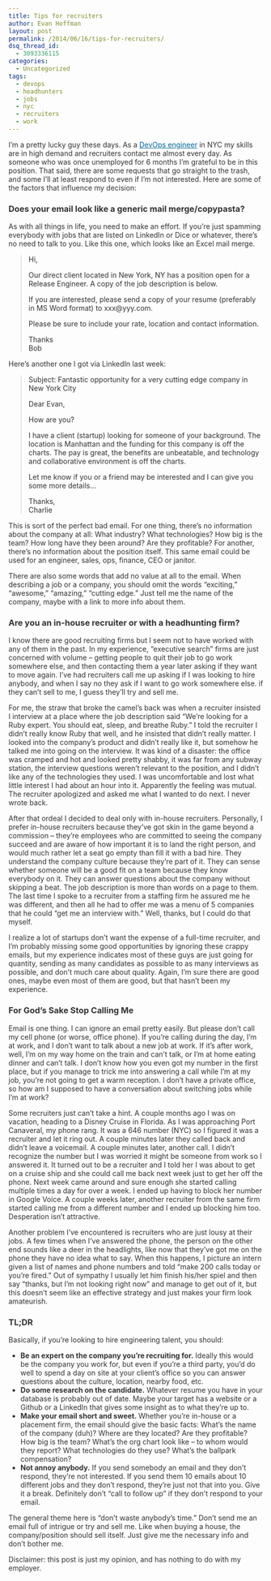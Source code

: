 ```yaml
---
title: Tips for recruiters
author: Evan Hoffman
layout: post
permalink: /2014/06/16/tips-for-recruiters/
dsq_thread_id:
  - 3093336115
categories:
  - Uncategorized
tags:
  - devops
  - headhunters
  - jobs
  - nyc
  - recruiters
  - work
---
```

<p style="color: #333333;">
  I’m a pretty lucky guy these days. As a <a href="http://devopsreactions.tumblr.com/" onclick="_gaq.push(['_trackEvent', 'outbound-article', 'http://devopsreactions.tumblr.com/', 'DevOps engineer']);" style="color: #006699;"  target="_blank" rel="nofollow">DevOps engineer</a> in NYC my skills are in high demand and recruiters contact me almost every day. As someone who was once unemployed for 6 months I’m grateful to be in this position. That said, there are some requests that go straight to the trash, and some I’ll at least respond to even if I’m not interested. Here are some of the factors that influence my decision:
</p>

<h3 style="color: #333333;">
  Does your email look like a generic mail merge/copypasta?
</h3>

<p style="color: #333333;">
  As with all things in life, you need to make an effort. If you&#8217;re just spamming everybody with jobs that are listed on LinkedIn or Dice or whatever, there&#8217;s no need to talk to you. Like this one, which looks like an Excel mail merge.
</p>

<blockquote style="color: #333333;">
  <p>
    Hi,
  </p>
  
  <p>
    Our direct client located in New York, NY has a position open for a Release Engineer. A copy of the job description is below.
  </p>
  
  <p>
    If you are interested, please send a copy of your resume (preferably in MS Word format) to xxx@yyy.com.
  </p>
  
  <p>
    Please be sure to include your rate, location and contact information.
  </p>
  
  <p>
    Thanks<br /> Bob
  </p>
</blockquote>

<p style="color: #333333;">
  Here’s another one I got via LinkedIn last week:
</p>

<blockquote style="color: #333333;">
  <p>
    Subject: Fantastic opportunity for a very cutting edge company in New York City
  </p>
  
  <p>
    Dear Evan,
  </p>
  
  <p>
    How are you?
  </p>
  
  <p>
    I have a client (startup) looking for someone of your background. The location is Manhattan and the funding for this company is off the charts. The pay is great, the benefits are unbeatable, and technology and collaborative environment is off the charts.
  </p>
  
  <p>
    Let me know if you or a friend may be interested and I can give you some more details…
  </p>
  
  <p>
    Thanks,<br /> Charlie
  </p>
</blockquote>

<p style="color: #333333;">
  This is sort of the perfect bad email. For one thing, there’s no information about the company at all: What industry? What technologies? How big is the team? How long have they been around? Are they profitable? For another, there’s no information about the position itself. This same email could be used for an engineer, sales, ops, finance, CEO or janitor.
</p>

<p style="color: #333333;">
  There are also some words that add no value at all to the email. When describing a job or a company, you should omit the words &#8220;exciting,&#8221; &#8220;awesome,&#8221; &#8220;amazing,&#8221; &#8220;cutting edge.&#8221; Just tell me the name of the company, maybe with a link to more info about them.
</p>

<h3 style="color: #333333;">
  Are you an in-house recruiter or with a headhunting firm?
</h3>

<p style="color: #333333;">
  I know there are good recruiting firms but I seem not to have worked with any of them in the past. In my experience, “executive search” firms are just concerned with volume – getting people to quit their job to go work somewhere else, and then contacting them a year later asking if they want to move again. I’ve had recruiters call me up asking if I was looking to hire anybody, and when I say no they ask if I want to go work somewhere else. if they can&#8217;t sell to me, I guess they&#8217;ll try and sell me.
</p>

<p style="color: #333333;">
  For me, the straw that broke the camel’s back was when a recruiter insisted I interview at a place where the job description said “We’re looking for a Ruby expert. You should eat, sleep, and breathe Ruby.” I told the recruiter I didn’t really know Ruby that well, and he insisted that didn’t really matter. I looked into the company’s product and didn’t really like it, but somehow he talked me into going on the interview. It was kind of a disaster: the office was cramped and hot and looked pretty shabby, it was far from any subway station, the interview questions weren’t relevant to the position, and I didn&#8217;t like any of the technologies they used. I was uncomfortable and lost what little interest I had about an hour into it. Apparently the feeling was mutual. The recruiter apologized and asked me what I wanted to do next. I never wrote back.
</p>

<p style="color: #333333;">
  After that ordeal I decided to deal only with in-house recruiters. Personally, I prefer in-house recruiters because they’ve got skin in the game beyond a commission – they’re employees who are committed to seeing the company succeed and are aware of how important it is to land the right person, and would much rather let a seat go empty than fill it with a bad hire. They understand the company culture because they’re part of it. They can sense whether someone will be a good fit on a team because they know everybody on it. They can answer questions about the company without skipping a beat. The job description is more than words on a page to them. The last time I spoke to a recruiter from a staffing firm he assured me he was different, and then all he had to offer me was a menu of 5 companies that he could &#8220;get me an interview with.&#8221; Well, thanks, but I could do that myself.
</p>

<p style="color: #333333;">
  I realize a lot of startups don’t want the expense of a full-time recruiter, and I’m probably missing some good opportunities by ignoring these crappy emails, but my experience indicates most of these guys are just going for quantity, sending as many candidates as possible to as many interviews as possible, and don’t much care about quality. Again, I&#8217;m sure there are good ones, maybe even most of them are good, but that hasn&#8217;t been my experience.
</p>

<h3 style="color: #333333;">
  For God’s Sake Stop Calling Me
</h3>

<p style="color: #333333;">
  Email is one thing. I can ignore an email pretty easily. But please don’t call my cell phone (or worse, office phone). If you’re calling during the day, I’m at work, and I don’t want to talk about a new job at work. If it’s after work, well, I’m on my way home on the train and can’t talk, or I’m at home eating dinner and can’t talk. I don’t know how you even got my number in the first place, but if you manage to trick me into answering a call while I’m at my job, you’re not going to get a warm reception. I don&#8217;t have a private office, so how am I supposed to have a conversation about switching jobs while I&#8217;m at work?
</p>

<p style="color: #333333;">
  Some recruiters just can&#8217;t take a hint. A couple months ago I was on vacation, heading to a Disney Cruise in Florida. As I was approaching Port Canaveral, my phone rang. It was a 646 number (NYC) so I figured it was a recruiter and let it ring out. A couple minutes later they called back and didn’t leave a voicemail. A couple minutes later, another call. I didn’t recognize the number but I was worried it might be someone from work so I answered it. It turned out to be a recruiter and I told her I was about to get on a cruise ship and she could call me back next week just to get her off the phone. Next week came around and sure enough she started calling multiple times a day for over a week. I ended up having to block her number in Google Voice. A couple weeks later, another recruiter from the same firm started calling me from a different number and I ended up blocking him too. Desperation isn&#8217;t attractive.
</p>

<p style="color: #333333;">
  Another problem I&#8217;ve encountered is recruiters who are just lousy at their jobs. A few times when I’ve answered the phone, the person on the other end sounds like a deer in the headlights, like now that they&#8217;ve got me on the phone they have no idea what to say. When this happens, I picture an intern given a list of names and phone numbers and told “make 200 calls today or you’re fired.” Out of sympathy I usually let him finish his/her spiel and then say “thanks, but I’m not looking right now” and manage to get out of it, but this doesn&#8217;t seem like an effective strategy and just makes your firm look amateurish.
</p>

<h3 style="color: #333333;">
  TL;DR
</h3>

<p style="color: #333333;">
  Basically, if you’re looking to hire engineering talent, you should:
</p>

<ul style="color: #333333;">
  <li>
    <strong>Be an expert on the company you’re recruiting for.</strong> Ideally this would be the company you work for, but even if you’re a third party, you’d do well to spend a day on site at your client’s office so you can answer questions about the culture, location, nearby food, etc.
  </li>
  <li>
    <strong>Do some research on the candidate.</strong> Whatever resume you have in your database is probably out of date. Maybe your target has a website or a Github or a LinkedIn that gives some insight as to what they&#8217;re up to.
  </li>
  <li>
    <strong>Make your email short and sweet. </strong>Whether you&#8217;re in-house or a placement firm, the email should give the basic facts: What&#8217;s the name of the company (duh)? Where are they located? Are they profitable? How big is the team? What&#8217;s the org chart look like &#8211; to whom would they report? What technologies do they use? What&#8217;s the ballpark compensation?
  </li>
  <li>
    <strong>Not annoy anybody.</strong> If you send somebody an email and they don’t respond, they’re not interested. If you send them 10 emails about 10 different jobs and they don’t respond, they&#8217;re just not that into you. Give it a break. Definitely don&#8217;t &#8220;call to follow up&#8221; if they don&#8217;t respond to your email.
  </li>
</ul>

<p style="color: #333333;">
  The general theme here is &#8220;don&#8217;t waste anybody&#8217;s time.&#8221; Don&#8217;t send me an email full of intrigue or try and sell me. Like when buying a house, the company/position should sell itself. Just give me the necessary info and don&#8217;t bother me.
</p>

<p style="color: #333333;">
  Disclaimer: this post is just my opinion, and has nothing to do with my employer.
</p>
